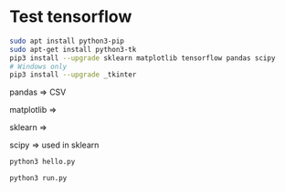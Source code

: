 # Test tensorflow

```bash
sudo apt install python3-pip
sudo apt-get install python3-tk
pip3 install --upgrade sklearn matplotlib tensorflow pandas scipy
# Windows only
pip3 install --upgrade _tkinter
```

pandas => CSV

matplotlib => 

sklearn => 

scipy => used in sklearn

```bash
python3 hello.py
```

```bash
python3 run.py
```